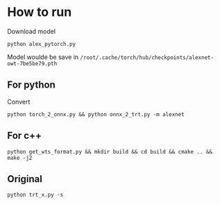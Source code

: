 # How to run

Download model
```
python alex_pytorch.py
```
Model woulde be save in `/root/.cache/torch/hub/checkpoints/alexnet-owt-7be5be79.pth`

## For python
Convert
```
python torch_2_onnx.py && python onnx_2_trt.py -m alexnet
```

## For c++
```
python get_wts_format.py && mkdir build && cd build && cmake .. && make -j2
```

## Original
```
python trt_x.py -s
```